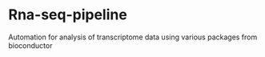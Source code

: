# Rna-seq-pipeline
Automation for analysis of transcriptome data using various packages from bioconductor
